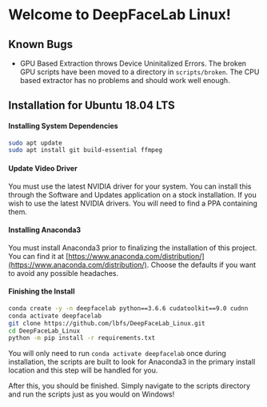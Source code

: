 # Welcome to DeepFaceLab Linux!

## Known Bugs

- GPU Based Extraction throws Device Uninitalized Errors. The broken GPU scripts have been moved to a directory in ``scripts/broken``. The CPU based extractor has no problems and should work well enough.

## Installation for Ubuntu 18.04 LTS

#### Installing System Dependencies

```bash
sudo apt update
sudo apt install git build-essential ffmpeg
```

#### Update Video Driver

You must use the latest NVIDIA driver for your system. You can install this through the Software and Updates application on a stock installation. If you wish to use the latest NVIDIA drivers. You will need to find a PPA containing them.

#### Installing Anaconda3

You must install Anaconda3 prior to finalizing the installation of this project. You can find it at [https://www.anaconda.com/distribution/](https://www.anaconda.com/distribution/). Choose the defaults if you want to avoid any possible headaches.



#### Finishing the Install


```bash
conda create -y -n deepfacelab python==3.6.6 cudatoolkit==9.0 cudnn
conda activate deepfacelab
git clone https://github.com/lbfs/DeepFaceLab_Linux.git
cd DeepFaceLab_Linux
python -m pip install -r requirements.txt
```

You will only need to run ``conda activate deepfacelab`` once during installation, the scripts are built to look for Anaconda3 in the primary install location and this step will be handled for you.

After this, you should be finished. Simply navigate to the scripts directory and run the scripts just as you would on Windows!

